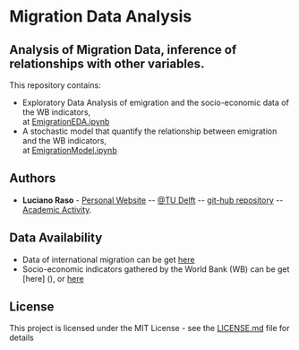 # Migration Data Analysis

Analysis of Migration Data, inference of relationships with other variables.
---
This repository contains:

* Exploratory Data Analysis of emigration and the socio-economic data of the WB indicators, <br> at [EmigrationEDA.ipynb](https://github.com/luciofaso)
* A stochastic model that quantify the relationship between emigration and the WB indicators, <br> at [EmigrationModel.ipynb](https://github.com/luciofaso)


## Authors
* **Luciano Raso** - [Personal Website](www.lraso.com) -- [@TU Delft](https://www.tudelft.nl/en/tpm/about-the-faculty/departments/multi-actor-systems/people/researchers/dr-ir-lr-luciano-raso/) -- [git-hub repository](https://github.com/luciofaso) -- [Academic Activity](https://scholar.google.com/citations?user=_82Ogc8AAAAJ&hl=en&oi=ao).

## Data Availability
* Data of international migration can be get [here](http://databank.worldbank.org/data/reports.aspx?source=global-bilateral-migration)
* Socio-economic indicators gathered by the World Bank (WB) can be get [here] (), or [here](https://www.kaggle.com/worldbank/world-development-indicators/version/2#Indicators.csv)


## License

This project is licensed under the MIT License - see the [LICENSE.md](LICENSE.md) file for details

